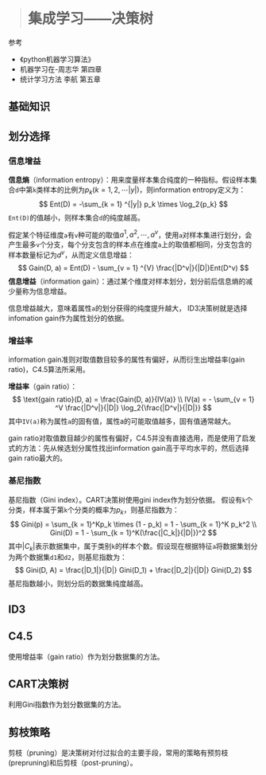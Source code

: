 > # 集成学习——决策树

参考

* 《python机器学习算法》
* 机器学习在-周志华 第四章
* 统计学习方法 李航 第五章

## 基础知识



## 划分选择

### 信息增益

**信息熵**（information entropy）：用来度量样本集合纯度的一种指标。假设样本集合`d`中第`k`类样本的比例为$p_k(k = 1,2, \cdots |y|)$，则information entropy定义为：
$$
Ent(D) = -\sum_{k = 1} ^{|y|} p_k \times \log_2{p_k}
$$
`Ent(D)`的值越小，则样本集合`d`的纯度越高。

假定某个特征维度`a`有`v`种可能的取值$a^1, a^2, \cdots, a^v$，使用`a`对样本集进行划分，会产生最多`v`个分支，每个分支包含的样本点在维度`a`上的取值都相同，分支包含的样本数量标记为$d^v$，从而定义信息增益：
$$
Gain(D, a) = Ent(D) - \sum_{v = 1} ^{V} \frac{|D^v|}{|D|}Ent(D^v)
$$
**信息增益**（information gain）：通过某个维度对样本划分，划分前后信息熵的减少量称为信息增益。

信息增益越大，意味着属性`a`的划分获得的纯度提升越大， ID3决策树就是选择infomation gain作为属性划分的依据。

### 增益率

information gain准则对取值数目较多的属性有偏好，从而衍生出增益率(gain  ratio)，C4.5算法所采用。

**增益率**（gain ratio）：
$$
\text{gain ratio}(D, a) = \frac{Gain(D, a)}{IV(a)} \\
IV(a) = - \sum_{v = 1} ^V \frac{|D^v|}{|D|} \log_2{\frac{|D^v|}{|D|}}
$$
其中`IV(a)`称为属性`a`的固有值，属性a的可能取值越多，固有值通常越大。

gain ratio对取值数目越少的属性有偏好，C4.5并没有直接选用，而是使用了启发式的方法：先从候选划分属性找出information gain高于平均水平的，然后选择gain ratio最大的。

### 基尼指数

基尼指数（Gini index）。CART决策树使用gini index作为划分依据。 假设有`k`个分类，样本属于第`k`个分类的概率为$p_k$，则基尼指数为：
$$
Gini(p) = \sum_{k = 1}^Kp_k \times (1 - p_k) = 1 - \sum_{k = 1}^K p_k^2 \\
Gini(D) = 1 - \sum_{k = 1}^K(\frac{|C_k|}{|D|})^2
$$
其中$|C_k|$表示数据集中，属于类别`k`的样本个数。假设现在根据特征`a`将数据集划分为两个数据集`d1`和`d2`，则基尼指数为：
$$
Gini(D, A) = \frac{|D_1|}{|D|} Gini(D_1) + \frac{|D_2|}{|D|} Gini(D_2)
$$
基尼指数越小，则划分后的数据集纯度越高。

## ID3





## C4.5



使用增益率（gain ratio）作为划分数据集的方法。



## CART决策树



利用Gini指数作为划分数据集的方法。



## 剪枝策略

剪枝（pruning）是决策树对付过拟合的主要手段，常用的策略有预剪枝(prepruning)和后剪枝（post-pruning）。





